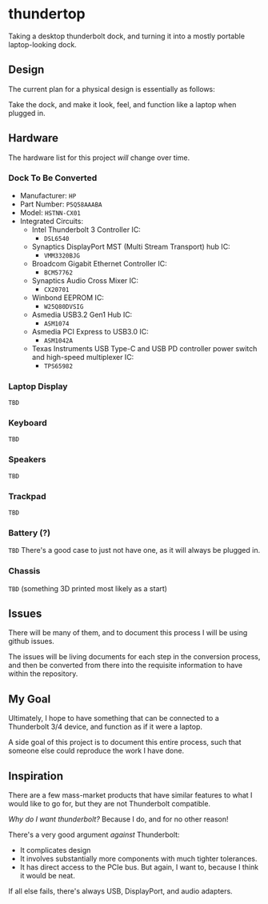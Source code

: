 # thundertop
Taking a desktop thunderbolt dock, and turning it into a mostly portable laptop-looking dock.

## Design
The current plan for a physical design is essentially as follows:

Take the dock, and make it look, feel, and function like a laptop when plugged in.

## Hardware
The hardware list for this project *will* change over time.

### Dock To Be Converted
* Manufacturer: `HP`
* Part Number: `P5Q58AAABA`
* Model: `HSTNN-CX01`
* Integrated Circuits:
    * Intel Thunderbolt 3 Controller IC:
        * `DSL6540`
    * Synaptics DisplayPort MST (Multi Stream Transport) hub IC:
        * `VMM3320BJG`
    * Broadcom Gigabit Ethernet Controller IC:
        * `BCM57762`
    * Synaptics Audio Cross Mixer IC:
        * `CX20701`
    * Winbond EEPROM IC:
        * `W25Q80DVSIG`
    * Asmedia USB3.2 Gen1 Hub IC:
        * `ASM1074`
    * Asmedia PCI Express to USB3.0 IC:
        * `ASM1042A`
    * Texas Instruments USB Type-C and USB PD controller power switch and high-speed multiplexer IC:
        * `TPS65982`

### Laptop Display
`TBD`

### Keyboard
`TBD`

### Speakers
`TBD`

### Trackpad
`TBD`

### Battery (?)
`TBD`
There's a good case to just not have one, as it will always be plugged in.

### Chassis
`TBD`
(something 3D printed most likely as a start)

## Issues
There will be many of them, and to document this process I will be using github issues.

The issues will be living documents for each step in the conversion process, and then be converted from there into the requisite information to have within the repository.

## My Goal
Ultimately, I hope to have something that can be connected to a Thunderbolt 3/4 device, and function as if it were a laptop.

A side goal of this project is to document this entire process, such that someone else could reproduce the work I have done.

## Inspiration
There are a few mass-market products that have similar features to what I would like to go for, but they are not Thunderbolt compatible.

*Why do I want thunderbolt?* Because I do, and for no other reason!

There's a very good argument *against* Thunderbolt:
* It complicates design
* It involves substantially more components with much tighter tolerances.
* It has direct access to the PCIe bus.
But again, I want to, because I think it would be neat.

If all else fails, there's always USB, DisplayPort, and audio adapters.
